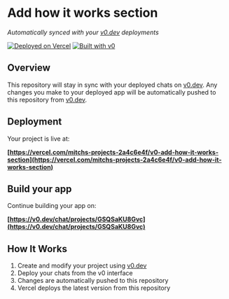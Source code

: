 # Add how it works section

*Automatically synced with your [v0.dev](https://v0.dev) deployments*

[![Deployed on Vercel](https://img.shields.io/badge/Deployed%20on-Vercel-black?style=for-the-badge&logo=vercel)](https://vercel.com/mitchs-projects-2a4c6e4f/v0-add-how-it-works-section)
[![Built with v0](https://img.shields.io/badge/Built%20with-v0.dev-black?style=for-the-badge)](https://v0.dev/chat/projects/GSQSaKU8Gvc)

## Overview

This repository will stay in sync with your deployed chats on [v0.dev](https://v0.dev).
Any changes you make to your deployed app will be automatically pushed to this repository from [v0.dev](https://v0.dev).

## Deployment

Your project is live at:

**[https://vercel.com/mitchs-projects-2a4c6e4f/v0-add-how-it-works-section](https://vercel.com/mitchs-projects-2a4c6e4f/v0-add-how-it-works-section)**

## Build your app

Continue building your app on:

**[https://v0.dev/chat/projects/GSQSaKU8Gvc](https://v0.dev/chat/projects/GSQSaKU8Gvc)**

## How It Works

1. Create and modify your project using [v0.dev](https://v0.dev)
2. Deploy your chats from the v0 interface
3. Changes are automatically pushed to this repository
4. Vercel deploys the latest version from this repository